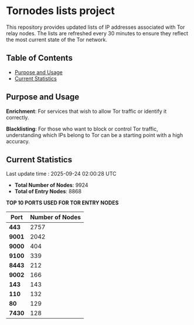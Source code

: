 # Tornodes lists project

This repository provides updated lists of IP addresses associated with Tor relay nodes. The lists are refreshed every 30 minutes to ensure they reflect the most current state of the Tor network.

## Table of Contents

- [Purpose and Usage](#purpose-and-usage)
- [Current Statistics](#current-statistics)


## Purpose and Usage

**Enrichment**: For services that wish to allow Tor traffic or identify it correctly.

**Blacklisting**: For those who want to block or control Tor traffic, understanding which IPs belong to Tor can be a starting point with a high accuracy.

## Current Statistics

Last update time : 2025-09-24 02:00:28 UTC

- **Total Number of Nodes**: 9924
- **Total of Entry Nodes**: 8868

**TOP 10 PORTS USED FOR TOR ENTRY NODES**

| **Port** | **Number of Nodes** |
|------|-----------------|
| **443**   | 2757  |
| **9001**   | 2042  |
| **9000**   | 404  |
| **9100**   | 339  |
| **8443**   | 212  |
| **9002**   | 166  |
| **143**   | 143  |
| **110**   | 132  |
| **80**   | 129  |
| **7430**   | 128  |

